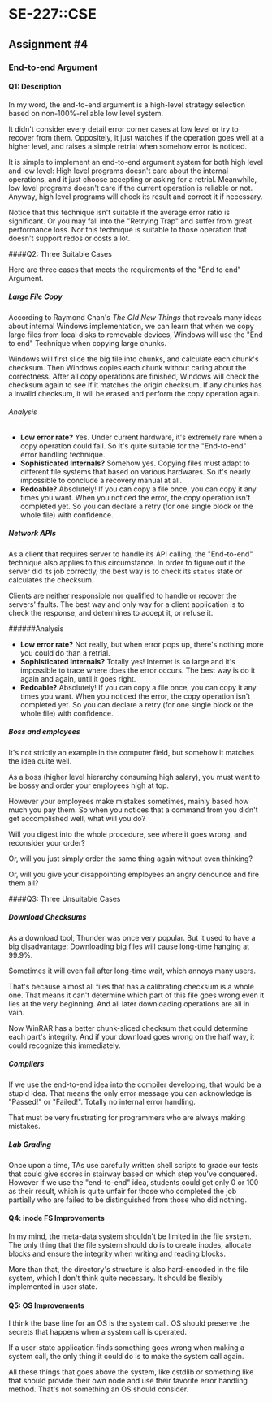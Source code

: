 # SE-227::CSE

## Assignment #4

### End-to-end Argument

#### Q1: Description

In my word, the end-to-end argument is a high-level strategy selection based on non-100%-reliable low level system.

It didn't consider every detail error corner cases at low level or try to recover from them. Oppositely, it just watches if the operation goes well at a higher level, and raises a simple retrial when somehow error is noticed.

It is simple to implement an end-to-end argument system for both high level and low level: High level programs doesn't care about the internal operations, and it just choose accepting or asking for a retrial. Meanwhile, low level programs doesn't care if the current operation is reliable or not. Anyway, high level programs will check its result and correct it if necessary.

Notice that this technique isn't suitable if the average error ratio is significant. Or you may fall into the "Retrying Trap" and suffer from great performance loss. Nor this technique is suitable to those operation that doesn't support redos or costs a lot.

####Q2: Three Suitable Cases

Here are three cases that meets the requirements of the "End to end" Argument.

##### Large File Copy

According to Raymond Chan's *The Old New Things* that reveals many ideas about internal Windows implementation, we can learn that when we copy large files from local disks to removable devices, Windows will use the "End to end" Technique when copying large chunks.

Windows will first slice the big file into chunks, and calculate each chunk's checksum. Then Windows copies each chunk without caring about the correctness. After all copy operations are finished, Windows will check the checksum again to see if it matches the origin checksum. If any chunks has a invalid checksum, it will be erased and perform the copy operation again.

###### Analysis

*   **Low error rate?** Yes. Under current hardware, it's extremely rare when a copy operation could fail. So it's quite suitable for the "End-to-end" error handling technique.
*   **Sophisticated Internals?** Somehow yes. Copying files must adapt to different file systems that based on various hardwares. So it's nearly impossible to conclude a recovery manual at all.
*   **Redoable?** Absolutely! If you can copy a file once, you can copy it any times you want. When you noticed the error, the copy operation isn't completed yet. So you can declare a retry (for one single block or the whole file) with confidence.

##### Network APIs

As a client that requires server to handle its API calling, the "End-to-end" technique also applies to this circumstance. In order to figure out if the server did its job correctly, the best way is to check its `status` state or calculates the checksum.

Clients are neither responsible nor qualified to handle or recover the servers' faults. The best way and only way for a client application is to check the response, and determines to accept it, or refuse it.

######Analysis

*   **Low error rate?** Not really, but when error pops up, there's nothing more you could do than a retrial.
*   **Sophisticated Internals?** Totally yes! Internet is so large and it's impossible to trace where does the error occurs. The best way is do it again and again, until it goes right.
*   **Redoable?** Absolutely! If you can copy a file once, you can copy it any times you want. When you noticed the error, the copy operation isn't completed yet. So you can declare a retry (for one single block or the whole file) with confidence.

##### Boss and employees

It's not strictly an example in the computer field, but somehow it matches the idea quite well.

As a boss (higher level hierarchy consuming high salary), you must want to be bossy and order your employees high at top. 

However your employees make mistakes sometimes, mainly based how much you pay them. So when you notices that a command from you didn't get accomplished well, what will you do?

Will you digest into the whole procedure, see where it goes wrong, and reconsider your order?

Or, will you just simply order the same thing again without even thinking?

Or, will you give your disappointing employees an angry denounce and fire them all?

####Q3: Three Unsuitable Cases

##### Download Checksums

As a download tool, Thunder was once very popular. But it used to have a big disadvantage: Downloading big files will cause long-time hanging at $99.9\%$. 

Sometimes it will even fail after long-time wait, which annoys many users.

That's because almost all files that has a calibrating checksum is a whole one. That means it can't determine which part of this file goes wrong even it lies at the very beginning. And all later downloading operations are all in vain.

Now WinRAR has a better chunk-sliced checksum that could determine each part's integrity. And if your download goes wrong on the half way, it could recognize this immediately.

##### Compilers

If we use the end-to-end idea into the compiler developing, that would be a stupid idea. That means the only error message you can acknowledge is "Passed!" or "Failed!". Totally no internal error handling. 

That must be very frustrating for programmers who are always making mistakes.

##### Lab Grading

Once upon a time, TAs use carefully written shell scripts to grade our tests that could give scores in stairway based on which step you've conquered. However if we use the "end-to-end" idea, students could get only $0$ or $100$ as their result, which is quite unfair for those who completed the job partially who are failed to be distinguished from those who did nothing.

#### Q4: inode FS Improvements

 In my mind, the meta-data system shouldn't be limited in the file system. The only thing that the file system should do is to create inodes, allocate blocks and ensure the integrity when writing and reading blocks.

More than that, the directory's structure is also hard-encoded in the file system, which I don't think quite necessary. It should be flexibly implemented in user state.

#### Q5: OS Improvements

I think the base line for an OS is the system call. OS should preserve the secrets that happens when a system call is operated. 

If a user-state application finds something goes wrong when making a system call, the only thing it could do is to make the system call again.

All these things that goes above the system, like cstdlib or something like that should provide their own node and use their favorite error handling method. That's not something an OS should consider.


